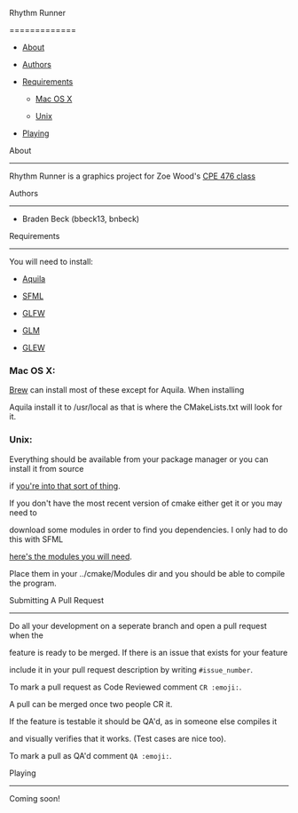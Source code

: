 Rhythm	Runner

=============

-	[About](#about)

-	[Authors](#authors)

-	[Requirements](#requirements)

	-	[Mac	OS	X](#mac-os-x)

	-	[Unix](#unix)

-	[Playing](#playing)



About

-----

Rhythm	Runner	is	a	graphics	project	for	Zoe	Wood's	[CPE	476	class](http://users.csc.calpoly.edu/~zwood/teaching/csc476/index.html)

Authors

-------

-	Braden	Beck	(bbeck13,	bnbeck)



Requirements

------------

You	will	need	to	install:



-	[Aquila](http://aquila-dsp.org/download/)

-	[SFML](https://www.sfml-dev.org/download.php)

-	[GLFW](http://www.glfw.org/)

-	[GLM](http://glm.g-truc.net/0.9.8/index.html)

-	[GLEW](http://glew.sourceforge.net/)



###	Mac	OS	X:

[Brew](http://brew.sh)	can	install	most	of	these	except	for	Aquila.	When	installing

Aquila	install	it	to	/usr/local	as	that	is	where	the	CMakeLists.txt	will	look	for	it.

###	Unix:

Everything	should	be	available	from	your	package	manager	or	you	can	install	it	from	source

if	[you're	into	that	sort	of	thing](https://stallman.org/).



If	you	don't	have	the	most	recent	version	of	cmake	either	get	it	or	you	may	need	to

download	some	modules	in	order	to	find	you	dependencies.	I	only	had	to	do	this	with	SFML

[here's	the	modules	you	will	need](https://github.com/SFML/SFML/tree/master/cmake/Modules).

Place	them	in	your	../cmake/Modules	dir	and	you	should	be	able	to	compile	the	program.



Submitting	A	Pull	Request

-------------------------

Do	all	your	development	on	a	seperate	branch	and	open	a	pull	request	when	the	

feature	is	ready	to	be	merged.	If	there	is	an	issue	that	exists	for	your	feature

include	it	in	your	pull	request	description	by	writing	`#issue_number`.



To	mark	a	pull	request	as	Code	Reviewed	comment	`CR	:emoji:`.	

A	pull	can	be	merged	once	two	people	CR	it.



If	the	feature	is	testable	it	should	be	QA'd,	as	in	someone	else	compiles	it

and	visually	verifies	that	it	works.	(Test	cases	are	nice	too).	

To	mark	a	pull	as	QA'd	comment	`QA	:emoji:`.	



Playing

-------

Coming	soon!
